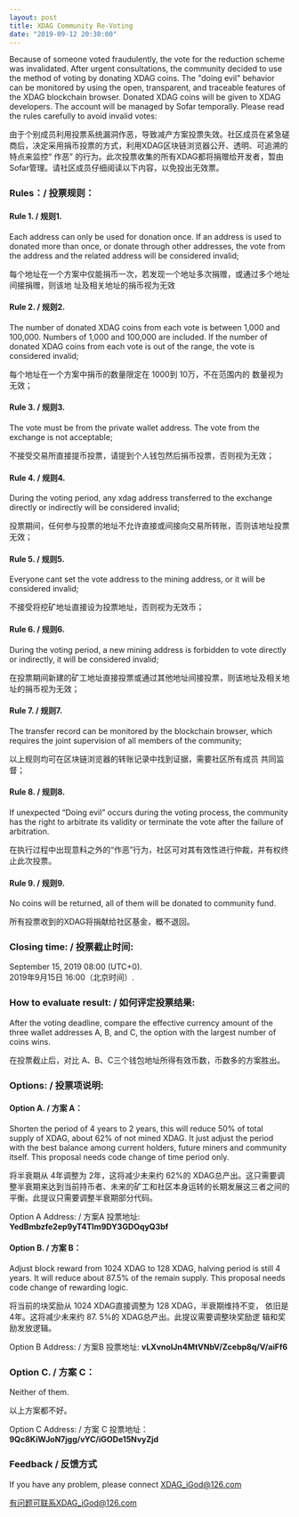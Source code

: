 ```yaml
---
layout: post
title: XDAG Community Re-Voting
date: "2019-09-12 20:30:00"
---
```



Because of someone voted fraudulently, the vote for the reduction scheme was invalidated. After urgent consultations, the community decided to use the method of voting by donating XDAG coins. The "doing evil" behavior can be monitored by using the open, transparent, and traceable features of the XDAG blockchain browser. Donated XDAG coins will be given to XDAG developers. The account will be managed by Sofar temporally. Please read the rules carefully to avoid invalid votes:  

由于个别成员利用投票系统漏洞作恶，导致减产方案投票失效。社区成员在紧急磋商后，决定采用捐币投票的方式，利用XDAG区块链浏览器公开、透明、可追溯的特点来监控“ 作恶” 的行为。此次投票收集的所有XDAG都将捐赠给开发者，暂由Sofar管理。请社区成员仔细阅读以下内容，以免投出无效票。


### Rules：/ 投票规则：

#### Rule 1. / 规则1.  
Each address can only be used for donation once. If an address is used to donated more than once, or donate through other addresses, the vote from the address and the related address will be considered invalid; 

每个地址在一个方案中仅能捐币一次，若发现一个地址多次捐赠，或通过多个地址间接捐赠，则该地 址及相关地址的捐币视为无效

#### Rule 2. / 规则2.  
The number of donated XDAG coins from each vote is between 1,000 and 100,000. Numbers of 1,000 and 100,000 are included. If the number of donated XDAG coins from each vote is out of the range, the vote is considered invalid;   

每个地址在一个方案中捐币的数量限定在 1000到 10万，不在范围内的 数量视为无效；

#### Rule 3. / 规则3.  
The vote must be from the private wallet address. The vote from the exchange is not acceptable; 

不接受交易所直接提币投票，请提到个人钱包然后捐币投票，否则视为无效；

#### Rule 4. / 规则4.  
During the voting period, any xdag address transferred to the exchange  directly or indirectly will be considered invalid;

投票期间，任何参与投票的地址不允许直接或间接向交易所转账，否则该地址投票无效；

#### Rule 5. / 规则5.  
Everyone cant set the vote address to the mining address, or it will be considered invalid;

不接受将挖矿地址直接设为投票地址，否则视为无效币；

#### Rule 6. / 规则6.  
During the voting period, a new mining address is forbidden to vote directly or indirectly, it will be considered invalid;

在投票期间新建的矿工地址直接投票或通过其他地址间接投票，则该地址及相关地址的捐币视为无效；

#### Rule 7. / 规则7.  
The transfer record can be monitored by the blockchain browser, which requires the joint supervision of all members of the community; 

以上规则均可在区块链浏览器的转账记录中找到证据，需要社区所有成员 共同监督；

#### Rule 8. / 规则8.  
If unexpected “Doing evil” occurs during the voting process, the community has the right to arbitrate its validity or terminate the vote after the failure of arbitration.

在执行过程中出现意料之外的“作恶”行为，社区可对其有效性进行仲裁，并有权终止此次投票。

#### Rule 9. / 规则9.  
No coins will be returned, all of them will be donated to community fund.

所有投票收到的XDAG将捐献给社区基金，概不退回。 

### Closing time: / 投票截止时间:

September 15, 2019 08:00 (UTC+0).   
2019年9月15日 16:00（北京时间）.   

### How to evaluate result: / 如何评定投票结果:
After the voting deadline, compare the effective currency amount of the three wallet addresses A, B, and C, the option with the largest number of coins wins.

在投票截止后，对比 A、B、C三个钱包地址所得有效币数，币数多的方案胜出。

### Options: / 投票项说明:
#### Option A. / 方案 A：
Shorten the period of 4 years to 2 years, this will reduce 50% of total supply of XDAG, about 62% of not mined XDAG. It just adjust the period with the best balance among current holders, future miners and community itself. This proposal needs code change of time period only.

将半衰期从 4年调整为 2年，这将减少未来约 62%的 XDAG总产出。这只需要调整半衰期来达到当前持币者、未来的矿工和社区本身运转的长期发展这三者之间的平衡。此提议只需要调整半衰期部分代码。

Option A Address: / 方案A 投票地址: **YedBmbzfe2ep9yT4TIm9DY3GDOqyQ3bf**


#### Option B. / 方案 B： 
Adjust block reward from 1024 XDAG to 128 XDAG, halving period is still 4 years. It will reduce about 87.5% of the remain supply. This proposal needs code change of rewarding logic.

将当前的块奖励从 1024 XDAG直接调整为 128 XDAG，半衰期维持不变， 依旧是 4年。这将减少未来约 87. 5%的 XDAG总产出。此提议需要调整块奖励逻 辑和奖励发放逻辑。

Option B Address: / 方案B 投票地址: **vLXvnoIJn4MtVNbV/Zcebp8q/V/aiFf6**

### Option C. / 方案 C：
Neither of them.

以上方案都不好。

Option C Address: / 方案 C 投票地址：**9Qc8KiWJoN7jgg/vYC/iGODe15NvyZjd**

### Feedback / 反馈方式 

If you have any problem, please connect XDAG_iGod@126.com

有问题可联系XDAG_iGod@126.com
